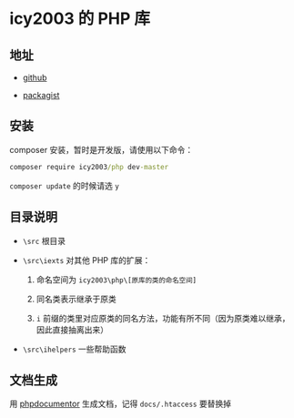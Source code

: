 # icy2003 的 PHP 库

## 地址

-  [github](https://github.com/icy2003/php)

-  [packagist](https://packagist.org/packages/icy2003/php)


## 安装

composer 安装，暂时是开发版，请使用以下命令：

```cmd
composer require icy2003/php dev-master
```

`composer update` 的时候请选 `y`

## 目录说明

- `\src` 根目录

- `\src\iexts` 对其他 PHP 库的扩展：

    1. 命名空间为 `icy2003\php\[原库的类的命名空间]`

    2. 同名类表示继承于原类

    3. `i` 前缀的类里对应原类的同名方法，功能有所不同（因为原类难以继承，因此直接抽离出来）

- `\src\ihelpers` 一些帮助函数

## 文档生成

用 [phpdocumentor](https://www.phpdoc.org/) 生成文档，记得 `docs/.htaccess` 要替换掉